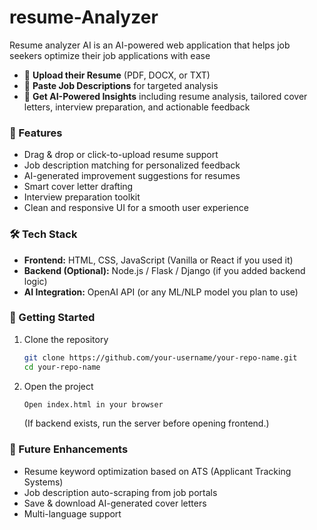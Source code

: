 # resume-Analyzer
Resume analyzer AI is an AI-powered web application that helps job seekers optimize their job applications with ease

- 📄 **Upload their Resume** (PDF, DOCX, or TXT)  
- 📝 **Paste Job Descriptions** for targeted analysis  
- 🤖 **Get AI-Powered Insights** including resume analysis, tailored cover letters, interview preparation, and actionable feedback  

### 🌟 Features  
- Drag & drop or click-to-upload resume support  
- Job description matching for personalized feedback  
- AI-generated improvement suggestions for resumes  
- Smart cover letter drafting  
- Interview preparation toolkit  
- Clean and responsive UI for a smooth user experience  

### 🛠️ Tech Stack  
- **Frontend:** HTML, CSS, JavaScript (Vanilla or React if you used it)  
- **Backend (Optional):** Node.js / Flask / Django (if you added backend logic)  
- **AI Integration:** OpenAI API (or any ML/NLP model you plan to use)  

### 🚀 Getting Started  
1. Clone the repository  
   ```bash
   git clone https://github.com/your-username/your-repo-name.git
   cd your-repo-name
   ```
2. Open the project  
   ```bash
   Open index.html in your browser
   ```
   (If backend exists, run the server before opening frontend.)  

### 📌 Future Enhancements  
- Resume keyword optimization based on ATS (Applicant Tracking Systems)  
- Job description auto-scraping from job portals  
- Save & download AI-generated cover letters  
- Multi-language support  
